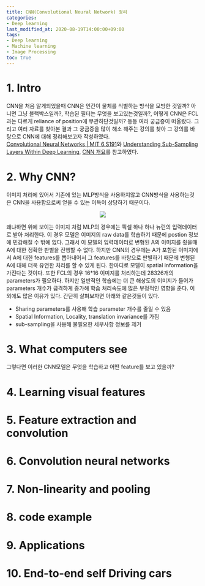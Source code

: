 ```yaml
---
title: CNN(Convolutional Neural Network) 정리
categories:
- Deep learning
last_modified_at: 2020-08-19T14:00:00+09:00
tags:
- Deep learning
- Machine learning
- Image Processing
toc: true
---
```

# 1. Intro
CNN을 처음 알게되었을때 CNN은 인간이 물체를 식별하는 방식을 모방한 것일까? 아니면 그냥 블랙박스일까?, 학습된 필터는 무엇을 보고있는것일까?, 어떻게 CNN은 FCL과는 다르게 reliance of position에 무관하단것일까? 등등 여러 궁금증이 떠올랐다. 그리고 여러 자료를 찾아본 결과 그 궁금증을 많이 해소 해주는 강의를 찾아 그 강의를 바탕으로 CNN에 대해 정리해보고자 작성하였다.  
[Convolutional Neural Networks | MIT 6.S191](https://www.youtube.com/watch?time_continue=1&v=iaSUYvmCekI&feature=emb_title)와
[ Understanding Sub-Sampling Layers Within Deep Learning](https://towardsdatascience.com/you-should-understand-sub-sampling-layers-within-deep-learning-b51016acd551), [CNN 개요](https://blog.naver.com/laonple/220587920012)를 참고하였다.
# 2. Why CNN?
이미지 처리에 있어서 기존에 있는 MLP방식을 사용하지않고 CNN방식을 사용하는것은 CNN을 사용함으로써 얻을 수 있는 이득이 상당하기 때문이다.
<p align="center"><img src="https://user-images.githubusercontent.com/56510688/90860659-5efe2d80-e3c5-11ea-8a11-9d2575274a9c.png"></p>
왜냐하면 위에 보이는 이미지 처럼 MLP의 경우에는 픽셀 하나 하나 뉴런의 입력데이터로 받아 처리한다. 이 경우 모델은 이미지의 raw data를 학습하기 때문에 postion 정보에 민감해질 수 밖에 없다. 그래서 이 모델의 입력데이터로 변형된 A의 이미지를 줬을때 A에 대한 정확한 판별을 진행할 수 없다. 하지만 CNN의 경우에는 A가 포함된 이미지에서 A에 대한 features를 뽑아내어서 그 features를 바탕으로 판별하기 때문에 변형된 A에 대해 더욱 유연한 처리를 할 수 있게 된다. 한마디로 모델이 spatial information을 가진다는 것이다. 또한 FCL의 경우 16*16 이미지를 처리하는데 28326개의 parameters가 필요하다. 하지만 일반적인 학습에는 더 큰 해상도의 이미지가 들어가 parameters 개수가 급격하게 증가해 학습 처리속도에 많은 부정적인 영향을 준다. 이외에도 많은 이유가 있다. 간단히 살펴보자면 아래와 같은것들이 있다.

- Sharing parameters를 사용해 학습 parameter 개수를 줄일 수 있음
- Spatial Information, Locality, translation invariance를 가짐
- sub-sampling을 사용해 불필요한 세부사항 정보를 제거


# 3. What computers see
그렇다면 이러한 CNN모델은 무엇을 학습하고 어떤 feature를 보고 있을까?


# 4. Learning visual features


# 5. Feature extraction and convolution


# 6. Convolution neural networks


# 7. Non-linearity and pooling


# 8. code example


# 9. Applications


# 10. End-to-end self Driving cars
